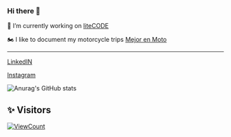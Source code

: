 ### Hi there 👋
🔭 I’m currently working on [liteCODE](https://litecodesas.com/)

🏍️ I like to document my motorcycle trips [Mejor en Moto](https://www.youtube.com/channel/UCqM2Ej4k6C1VZ3FxlFD4E6A)

----

[LinkedIN](https://www.linkedin.com/in/leon-santiago/)

[Instagram](https://www.instagram.com/akhenaleon/)


  ![Anurag's GitHub stats](https://github-readme-stats.vercel.app/api?username=leonsantiago&count_private=true&theme=slateorange&show_icons=true)

  

## ✨ Visitors
[![ViewCount](https://views.whatilearened.today/views/github/rodgaldeano/ismlhbb.svg?cache=remove)](#)
